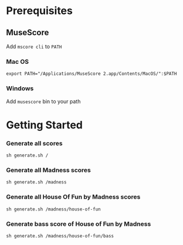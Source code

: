 # Prerequisites
## MuseScore
Add `mscore cli` to `PATH` 

### Mac OS
`export PATH="/Applications/MuseScore 2.app/Contents/MacOS/":$PATH`

### Windows
Add `musescore` bin to your path

# Getting Started
### Generate all scores
`sh generate.sh /`

### Generate all Madness scores
`sh generate.sh /madness`

### Generate all House Of Fun by Madness scores
`sh generate.sh /madness/house-of-fun`

### Generate bass score of House of Fun by Madness
`sh generate.sh /madness/house-of-fun/bass`